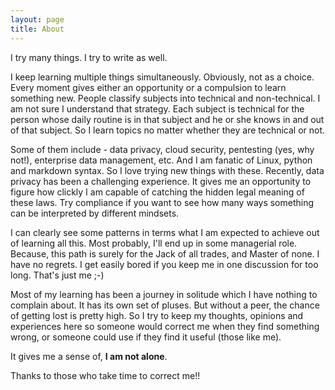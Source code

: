 ```yaml
---
layout: page
title: About
---
```


<p class="message">
  I try many things. I try to write as well.
</p>

I keep learning multiple things simultaneously. Obviously, not as a choice. Every moment gives either an opportunity or a compulsion to learn something new. People classify subjects into technical and non-technical. I am not sure I understand that strategy. Each subject is technical for the person whose daily routine is in that subject and he or she knows in and out of that subject. So I learn topics no matter whether they are technical or not. 

Some of them include - data privacy, cloud security, pentesting (yes, why not!), enterprise data management, etc. And I am fanatic of Linux, python and markdown syntax. So I love trying new things with these. Recently, data privacy has been a challenging experience. It gives me an opportunity to figure how clickly I am capable of catching the hidden legal meaning of these laws. Try compliance if you want to see how many ways something can be interpreted by different mindsets. 

I can clearly see some patterns in terms what I am expected to achieve out of learning all this. Most probably, I'll end up in some managerial role. Because, this path is surely for the Jack of all trades, and Master of none. I have no regrets. I get easily bored if you keep me in one discussion for too long. That's just me ;-)

Most of my learning has been a journey in solitude which I have nothing to complain about. It has its own set of pluses. But without a peer, the chance of getting lost is pretty high. So I try to keep my thoughts, opinions and experiences here so someone would correct me when they find something wrong, or someone could use if they find it useful (those like me).

It gives me a sense of, **I am not alone**.

Thanks to those who take time to correct me!!
